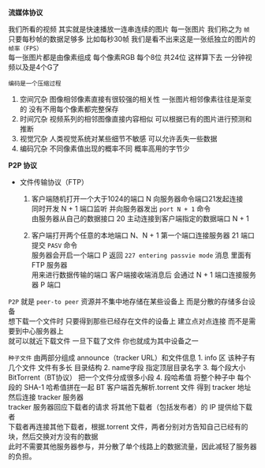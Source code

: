 **流媒体协议**  

我们所看的视频 其实就是快速播放一连串连续的图片 每一张图片 我们称之为 `帧`  
只要每秒帧的数据足够多 比如每秒30帧 我们是看不出来这是一张纸独立的图片的  `帧率（FPS）`  
每一张图片都是由像素组成 每个像素RGB 每个8位 共24位  这样算下去 一分钟视频以及是4个G了  
  
`编码是一个压缩过程`
1. 空间冗杂 图像相邻像素直接有很较强的相关性 一张图片相邻像素往往是渐变的 没有不用每个像素都完整保存  
2. 时间冗杂 视频系列的相邻图像直接内容相似 可以根据已有的图片进行预测和推断  
3. 视觉冗杂 人类视觉系统对某些细节不敏感 可以允许丢失一些数据  
4. 编码冗杂 不同像素值出现的概率不同 概率高用的字节少  


**P2P 协议**

- 文件传输协议（FTP）
  1. 客户端随机打开一个大于1024的端口 N 向服务器命令端口21发起连接  
     同时开发 N + 1 端口监听 并向服务器发出 `port N + 1` 命令  
     由服务器从自己的数据接口 20 主动连接到客户端指定的数据端口 N + 1  
     
  2. 客户端打开两个任意的本地端口 N、N + 1 第一个端口连接服务器 21 端口 提交 `PASV` 命令  
     服务器会开启一个端口 P 返回 `227 entering passvie mode` 消息 里面有 FTP 服务器  
     用来进行数据传输的端口 客户端接收端消息后 会通过 N + 1 端口连接服务器 P 端口

`P2P` 就是 `peer-to peer` 资源并不集中地存储在某些设备上 而是分散的存储多台设备  
想下载一个文件时 只要得到那些已经存在文件的设备上 建立点对点连接 而不是需要到中心服务器上  
就可以就近下载文件  一旦下载了文件 你也就成为其中设备之一

`种子文件` 由两部分组成 announce（tracker URL）和文件信息
    1. info 区  该种子有几个文件 文件有多长 目录结构
    2. name字段  指定顶层目录名字
    3. 每个段大小 BitTorrent（BT协议） 把一个文件分成很多小段
    4. 段哈希值 将整个种子中 每个段的 SHA-1 哈希值拼在一起
BT 客户端首先解析.torrent 文件 得到 tracker 地址 然后连接 tracker 服务器  
tracker 服务器回应下载者的请求 将其他下载者（包括发布者）的 IP 提供给下载者  
下载者再连接其他下载者，根据.torrent 文件，两者分别对方告知自己已经有的块，然后交换对方没有的数据  
此时不需要其他服务器参与，并分散了单个线路上的数据流量，因此减轻了服务器的负担。

